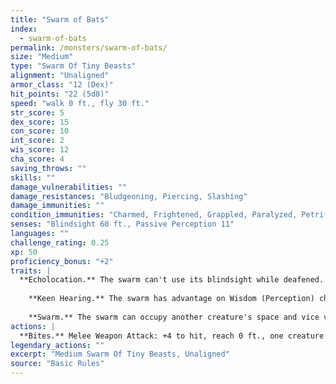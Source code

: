 ```yaml
---
title: "Swarm of Bats"
index:
  - swarm-of-bats
permalink: /monsters/swarm-of-bats/
size: "Medium"
type: "Swarm Of Tiny Beasts"
alignment: "Unaligned"
armor_class: "12 (Dex)"
hit_points: "22 (5d8)"
speed: "walk 0 ft., fly 30 ft."
str_score: 5
dex_score: 15
con_score: 10
int_score: 2
wis_score: 12
cha_score: 4
saving_throws: ""
skills: ""
damage_vulnerabilities: ""
damage_resistances: "Bludgeoning, Piercing, Slashing"
damage_immunities: ""
condition_immunities: "Charmed, Frightened, Grappled, Paralyzed, Petrified, Prone, Restrained, Stunned"
senses: "Blindsight 60 ft., Passive Perception 11"
languages: ""
challenge_rating: 0.25
xp: 50
proficiency_bonus: "+2"
traits: |
  **Echolocation.** The swarm can't use its blindsight while deafened.
    
    **Keen Hearing.** The swarm has advantage on Wisdom (Perception) checks that rely on hearing.
    
    **Swarm.** The swarm can occupy another creature's space and vice versa, and the swarm can move through any opening large enough for a Tiny bat. The swarm can't regain hit points or gain temporary hit points.
actions: |
  **Bites.** Melee Weapon Attack: +4 to hit, reach 0 ft., one creature in the swarm's space. Hit: 5 (2d4) piercing damage, or 2 (1d4) piercing damage if the swarm has half of its hit points or fewer.  
legendary_actions: ""
excerpt: "Medium Swarm Of Tiny Beasts, Unaligned"
source: "Basic Rules"
---
```

